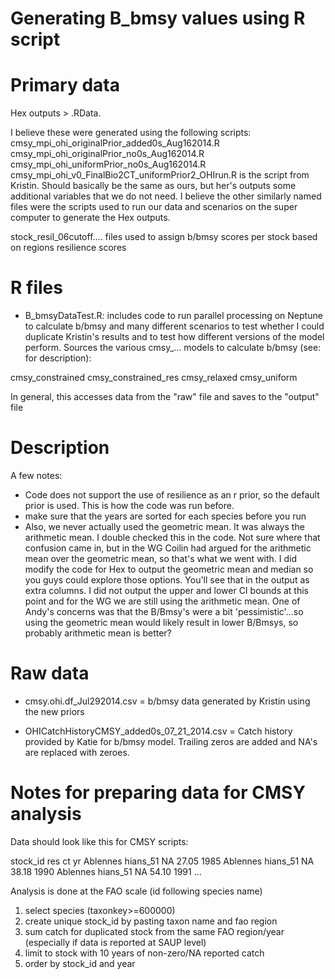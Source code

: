 Generating B_bmsy values using R script
=====================


Primary data
====================
Hex outputs > .RData.

I believe these were generated using the following scripts:
cmsy_mpi_ohi_originalPrior_added0s_Aug162014.R
cmsy_mpi_ohi_originalPrior_no0s_Aug162014.R
cmsy_mpi_ohi_uniformPrior_no0s_Aug162014.R
cmsy_mpi_ohi_v0_FinalBio2CT_uniformPrior2_OHIrun.R is the script from Kristin.  Should basically be the same as ours, but her's outputs some additional variables that we do not need. I believe the other similarly named files were the scripts used to run our data and scenarios on the super computer to generate the Hex outputs.

stock_resil_06cutoff.... files used to assign b/bmsy scores per stock based on regions resilience scores



R files
=====================
* B_bmsyDataTest.R: includes code to run parallel processing on
Neptune to calculate b/bmsy and many different scenarios to
test whether I could duplicate Kristin's results and to test how different versions of the model perform. Sources the various cmsy_... models to calculate b/bmsy (see: for description):

cmsy_constrained 
cmsy_constrained_res 
cmsy_relaxed 
cmsy_uniform 

In general, this accesses data from the "raw" file and saves to the "output" file 

Description
===========
A few notes: 
* Code does not support the use of resilience as an r prior, so the default prior is used. This is how the code was run before.
* make sure that the years are sorted for each species before you run
* Also, we never actually used the geometric mean. It was always the arithmetic mean. I double checked this in the code. Not sure where that confusion came in, but in the WG Coilin had argued for the arithmetic mean over the geometric mean, so that's what we went with. I did modify the code for Hex to output the geometric mean and median so you guys could explore those options. You'll see that in the output as extra columns. I did not output the upper and lower CI bounds at this point and for the WG we are still using the arithmetic mean. One of Andy's concerns was that the B/Bmsy's were a bit 'pessimistic'...so using the geometric mean would likely result in lower B/Bmsys, so probably arithmetic mean is better?


Raw data
==================
* cmsy.ohi.df_Jul292014.csv = b/bmsy data generated by Kristin using the new priors

* OHICatchHistoryCMSY_added0s_07_21_2014.csv = Catch history provided by Katie for b/bmsy model.  Trailing zeros are added and NA's are replaced with zeroes.

Notes for preparing data for CMSY analysis
===========================================
Data should look like this for CMSY scripts:

stock_id            res           ct   yr
Ablennes hians_51   NA            27.05 1985
Ablennes hians_51   NA            38.18 1990
Ablennes hians_51   NA            54.10 1991
...

Analysis is done at the FAO scale (id following species name)

1.  select species (taxonkey>=600000)
2. create unique stock_id by pasting taxon name and fao region
3. sum catch for duplicated stock from the same FAO region/year (especially if data is reported at SAUP level)
4. limit to stock with 10 years of non-zero/NA reported catch
5. order by stock_id and year


